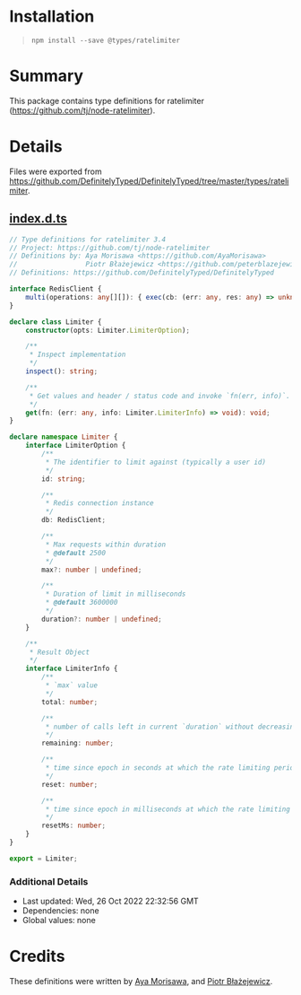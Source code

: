 # Installation
> `npm install --save @types/ratelimiter`

# Summary
This package contains type definitions for ratelimiter (https://github.com/tj/node-ratelimiter).

# Details
Files were exported from https://github.com/DefinitelyTyped/DefinitelyTyped/tree/master/types/ratelimiter.
## [index.d.ts](https://github.com/DefinitelyTyped/DefinitelyTyped/tree/master/types/ratelimiter/index.d.ts)
````ts
// Type definitions for ratelimiter 3.4
// Project: https://github.com/tj/node-ratelimiter
// Definitions by: Aya Morisawa <https://github.com/AyaMorisawa>
//                 Piotr Błażejewicz <https://github.com/peterblazejewicz>
// Definitions: https://github.com/DefinitelyTyped/DefinitelyTyped

interface RedisClient {
    multi(operations: any[][]): { exec(cb: (err: any, res: any) => unknown): void };
}

declare class Limiter {
    constructor(opts: Limiter.LimiterOption);

    /**
     * Inspect implementation
     */
    inspect(): string;

    /**
     * Get values and header / status code and invoke `fn(err, info)`.
     */
    get(fn: (err: any, info: Limiter.LimiterInfo) => void): void;
}

declare namespace Limiter {
    interface LimiterOption {
        /**
         * The identifier to limit against (typically a user id)
         */
        id: string;

        /**
         * Redis connection instance
         */
        db: RedisClient;

        /**
         * Max requests within duration
         * @default 2500
         */
        max?: number | undefined;

        /**
         * Duration of limit in milliseconds
         * @default 3600000
         */
        duration?: number | undefined;
    }

    /**
     * Result Object
     */
    interface LimiterInfo {
        /**
         * `max` value
         */
        total: number;

        /**
         * number of calls left in current `duration` without decreasing current `get`
         */
        remaining: number;

        /**
         * time since epoch in seconds at which the rate limiting period will end (or already ended)
         */
        reset: number;

        /**
         * time since epoch in milliseconds at which the rate limiting period will end (or already ended)
         */
        resetMs: number;
    }
}

export = Limiter;

````

### Additional Details
 * Last updated: Wed, 26 Oct 2022 22:32:56 GMT
 * Dependencies: none
 * Global values: none

# Credits
These definitions were written by [Aya Morisawa](https://github.com/AyaMorisawa), and [Piotr Błażejewicz](https://github.com/peterblazejewicz).
